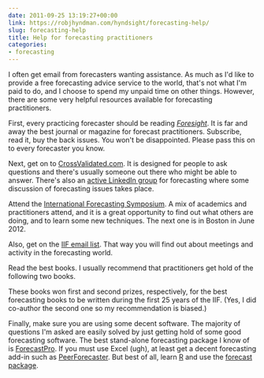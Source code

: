 ```yaml
---
date: 2011-09-25 13:19:27+00:00
link: https://robjhyndman.com/hyndsight/forecasting-help/
slug: forecasting-help
title: Help for forecasting practitioners
categories:
- forecasting
---
```


I often get email from forecasters wanting assistance. As much as I'd like to provide a free forecasting advice service to the world, that's not what I'm paid to do, and I choose to spend my unpaid time on other things. However, there are some very helpful resources available for forecasting practitioners.<!-- more -->

First, every practicing forecaster should be reading _[Foresight](http://forecasters.org/foresight)_. It is far and away the best journal or magazine for forecast practitioners. Subscribe, read it, buy the back issues. You won't be disappointed. Please pass this on to every forecaster you know.

Next, get on to [CrossValidated.com](http://crossvalidated.com). It is designed for people to ask questions and there's usually someone out there who might be able to answer. There's also an [active LinkedIn group](http://www.linkedin.com/groups?gid=81950) for forecasting where some discussion of forecasting issues takes place.

Attend the [International Forecasting Symposium](http://forecasters.org/isf). A mix of academics and practitioners attend, and it is a great opportunity to find out what others are doing, and to learn some new techniques. The next one is in Boston in June 2012.

Also, get on the [IIF email list](http://visitor.r20.constantcontact.com/manage/optin/ea?v=00102zBK1ZSE4bNZWvsT0OsIfgi2JDeLhx5OXn9jXywP1LfklwuxlRrNhSFkNpIhNBxKNvy-UrFNEg%3D).  That way you will find out about meetings and activity in the forecasting world.

Read the best books. I usually recommend that practitioners get hold of the following two books.



These books won first and second prizes, respectively, for the best forecasting books to be written during the first 25 years of the IIF. (Yes, I did co-author the second one so my recommendation is biased.)

Finally, make sure you are using some decent software. The majority of questions I'm asked are easily solved by just getting hold of some good forecasting software. The best stand-alone forecasting package I know of is [ForecastPro](http://www.forecastpro.com).  If you must use Excel (ugh), at least get a decent forecasting add-in such as [PeerForecaster](http://peerforecaster.com/). But best of all, learn [R](http://www.r-project.org) and use the [forecast package](http://github.com/robjhyndman/forecast). 
